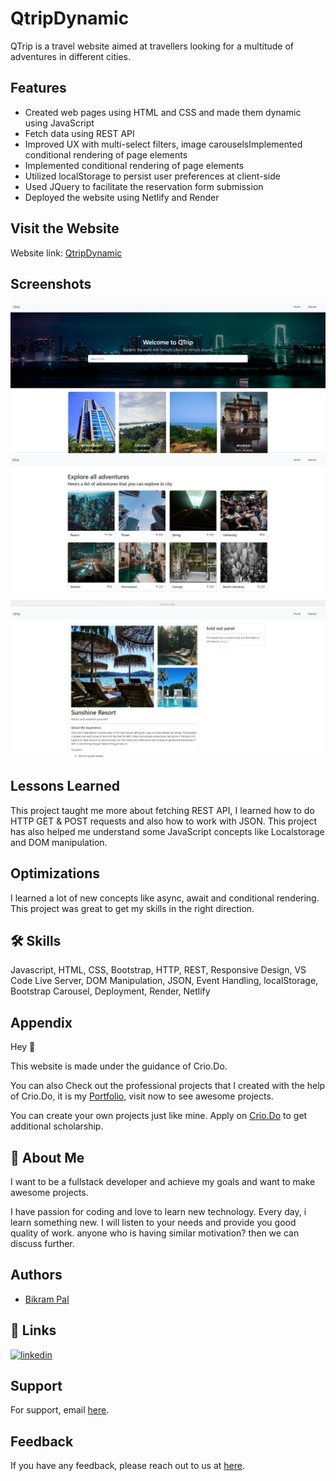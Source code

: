 # QtripDynamic

QTrip is a travel website aimed at travellers looking for a multitude of adventures in different cities.

## Features

- Created web pages using HTML and CSS and made them dynamic using JavaScript
- Fetch data using REST API
- Improved UX with multi-select filters, image carouselsImplemented conditional rendering of page elements
- Implemented conditional rendering of page elements
- Utilized localStorage to persist user preferences at client-side
- Used JQuery to facilitate the reservation form submission
- Deployed the website using Netlify and Render

## Visit the Website

Website link: [QtripDynamic](https://qtrip-dynamic-content.netlify.app)

## Screenshots

![App Screenshot](<./qtrip_dynamic%20(1).jpg>)
![App Screenshot](<./qtrip_dynamic%20(2).jpg>)
![App Screenshot](<./qtrip_dynamic%20(3).jpg>)

## Lessons Learned

This project taught me more about fetching REST API, I learned how to do HTTP GET & POST requests and also how to work with JSON. This project has also helped me understand some JavaScript concepts like Localstorage and DOM manipulation.

## Optimizations

I learned a lot of new concepts like async, await and conditional rendering. This project was great to get my skills in the right direction.

## 🛠 Skills

Javascript, HTML, CSS, Bootstrap, HTTP, REST,
Responsive Design,
VS Code Live Server,
DOM Manipulation,
JSON,
Event Handling,
localStorage,
Bootstrap Carousel,
Deployment,
Render,
Netlify

## Appendix

Hey 🤘

This website is made under the guidance of Crio.Do.

You can also Check out the professional projects that
I created with the help of Crio.Do, it is my
[Portfolio,](https://www.crio.do/learn/portfolio/bikrampal703/) visit now to see awesome projects.

You can create your own projects just like mine.
Apply on [Crio.Do](https://www.crio.do/?leadform_open=true&utm_source=YzM0ZDU&utm_campaign=portfolio-referral)
to get additional scholarship.

## 🚀 About Me

I want to be a fullstack developer and achieve my goals and want to make awesome projects.

I have passion for coding and love to learn new technology. Every day, i learn something new. I will listen to your needs and provide you good quality of work. anyone who is having similar motivation? then we can discuss further.

## Authors

- [Bikram Pal](https://github.com/agonix007)

## 🔗 Links

[![linkedin](https://img.shields.io/badge/linkedin-0A66C2?style=for-the-badge&logo=linkedin&logoColor=white)](https://linkedin.com/in/bikram-pal-304026238)

## Support

For support, email [here](technology2203@gmail.com).

## Feedback

If you have any feedback, please reach out to us at [here](technology2203@gmail.com).
